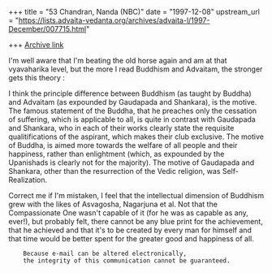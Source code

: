 +++
title = "53 Chandran, Nanda (NBC)"
date = "1997-12-08"
upstream_url = "https://lists.advaita-vedanta.org/archives/advaita-l/1997-December/007715.html"

+++
[Archive link](https://lists.advaita-vedanta.org/archives/advaita-l/1997-December/007715.html)

I'm well aware that I'm beating the old horse again and am at that
vyavaharika level, but the more I read Buddhism and Advaitam, the stronger
gets this theory :

I think the principle difference between Buddhism (as taught by Buddha) and
Advaitam (as expounded by Gaudapada and Shankara), is the motive. The famous
statement of the Buddha, that he preaches only the cessation of suffering,
which is applicable to all, is quite in contrast with Gaudapada and
Shankara, who in each of their works clearly state the requisite
qualitifications of the aspirant, which makes their club exclusive. The
motive of Buddha, is aimed more towards the welfare of all people and their
happiness, rather than enlightment (which, as expounded by the Upanishads is
clearly not for the majority). The motive of Gaudapada and Shankara, other
than the resurrection of the Vedic religion, was Self-Realization.

Correct me if I'm mistaken, I feel that the intellectual dimension of
Buddhism grew with the likes of Asvagosha, Nagarjuna et al. Not that the
Compassionate One wasn't capable of it (for he was as capable as any,
ever!), but probably felt, there cannot be any blue print for the
achievement, that he achieved and that it's to be created by every man for
himself and that time would be better spent for the greater good and
happiness of all.

        Because e-mail can be altered electronically,
        the integrity of this communication cannot be guaranteed.

